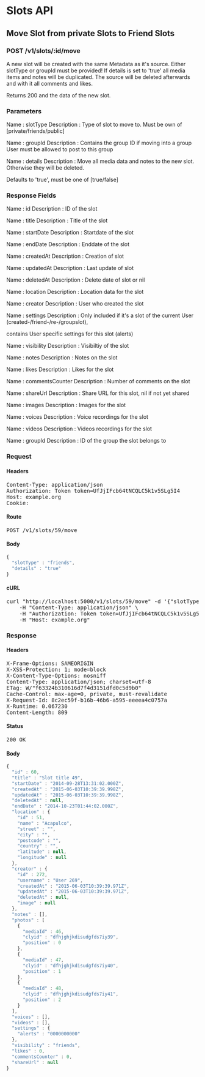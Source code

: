 # Slots API

## Move Slot from private Slots to Friend Slots

### POST /v1/slots/:id/move

A new slot will be created with  the same Metadata as it&#39;s source. Either slotType or groupId must be provided! If details is set to &#39;true&#39; all media items and notes will be duplicated. The source will be deleted afterwards and with it all comments and likes.

Returns 200 and the data of the new slot.

### Parameters

Name : slotType
Description : Type of slot to move to. Must be own of [private/friends/public]

Name : groupId
Description : Contains the group ID if moving into a group User must be allowed to post to this group

Name : details
Description : Move all media data and notes to the new  slot. Otherwise they will be deleted.

Defaults to &#39;true&#39;, must be one of [true/false]


### Response Fields

Name : id
Description : ID of the slot

Name : title
Description : Title of the slot

Name : startDate
Description : Startdate of the slot

Name : endDate
Description : Enddate of the slot

Name : createdAt
Description : Creation of slot

Name : updatedAt
Description : Last update of slot

Name : deletedAt
Description : Delete date of slot or nil

Name : location
Description : Location data for the slot

Name : creator
Description : User who created the slot

Name : settings
Description : Only included if it&#39;s a slot of the current User (created-/friend-/re-/groupslot),

contains User specific settings for this slot (alerts)

Name : visibility
Description : Visibiltiy of the slot

Name : notes
Description : Notes on the slot

Name : likes
Description : Likes for the slot

Name : commentsCounter
Description : Number of comments on the slot

Name : shareUrl
Description : Share URL for this slot, nil if not yet shared

Name : images
Description : Images for the slot

Name : voices
Description : Voice recordings for the slot

Name : videos
Description : Videos recordings for the slot

Name : groupId
Description : ID of the group the slot belongs to

### Request

#### Headers

<pre>Content-Type: application/json
Authorization: Token token=UfJjIFcb64tNCQLC5k1v5SLg5I4
Host: example.org
Cookie: </pre>

#### Route

<pre>POST /v1/slots/59/move</pre>

#### Body
```javascript
{
  "slotType" : "friends",
  "details" : "true"
}
```


#### cURL

<pre class="request">curl &quot;http://localhost:5000/v1/slots/59/move&quot; -d &#39;{&quot;slotType&quot;:&quot;friends&quot;,&quot;details&quot;:&quot;true&quot;}&#39; -X POST \
	-H &quot;Content-Type: application/json&quot; \
	-H &quot;Authorization: Token token=UfJjIFcb64tNCQLC5k1v5SLg5I4&quot; \
	-H &quot;Host: example.org&quot;</pre>

### Response

#### Headers

<pre>X-Frame-Options: SAMEORIGIN
X-XSS-Protection: 1; mode=block
X-Content-Type-Options: nosniff
Content-Type: application/json; charset=utf-8
ETag: W/&quot;f63324b310616d7f4d3151dfd0c5d9b0&quot;
Cache-Control: max-age=0, private, must-revalidate
X-Request-Id: 8c2ec59f-b16b-46b6-a595-eeeea4c0757a
X-Runtime: 0.067230
Content-Length: 809</pre>

#### Status

<pre>200 OK</pre>

#### Body

```javascript
{
  "id" : 60,
  "title" : "Slot title 49",
  "startDate" : "2014-09-28T13:31:02.000Z",
  "createdAt" : "2015-06-03T10:39:39.998Z",
  "updatedAt" : "2015-06-03T10:39:39.998Z",
  "deletedAt" : null,
  "endDate" : "2014-10-23T01:44:02.000Z",
  "location" : {
    "id" : 51,
    "name" : "Acapulco",
    "street" : "",
    "city" : "",
    "postcode" : "",
    "country" : "",
    "latitude" : null,
    "longitude" : null
  },
  "creator" : {
    "id" : 272,
    "username" : "User 269",
    "createdAt" : "2015-06-03T10:39:39.971Z",
    "updatedAt" : "2015-06-03T10:39:39.971Z",
    "deletedAt" : null,
    "image" : null
  },
  "notes" : [],
  "photos" : [
    {
      "mediaId" : 46,
      "clyid" : "dfhjghjkdisudgfds7iy39",
      "position" : 0
    },
    {
      "mediaId" : 47,
      "clyid" : "dfhjghjkdisudgfds7iy40",
      "position" : 1
    },
    {
      "mediaId" : 48,
      "clyid" : "dfhjghjkdisudgfds7iy41",
      "position" : 2
    }
  ],
  "voices" : [],
  "videos" : [],
  "settings" : {
    "alerts" : "0000000000"
  },
  "visibility" : "friends",
  "likes" : 0,
  "commentsCounter" : 0,
  "shareUrl" : null
}
```
